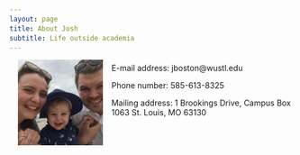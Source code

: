 ```yaml
---
layout: page
title: About Josh
subtitle: Life outside academia
---
```


<p><img align="left" style="padding: 0 15px; width: 30%; height: 30%" src="/img/family.jpg" alt="Boston Family Vacation -- Summer 2018"></p>
<p style="margin-top: 20px;"> </p>
<p>E-mail address: jboston@wustl.edu</p>

<p>Phone number: 585-613-8325</p>

<p>Mailing address: 
1 Brookings Drive, Campus Box 1063
St. Louis, MO 63130</p>
